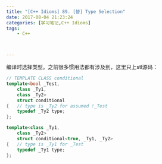 ```yaml
---
title: "[C++ Idioms] 89. [替] Type Selection"
date: 2017-08-04 21:23:24
categories: [学习笔记,C++ Idioms]
tags:
    - C++



---
```

编译时选择类型。<!--more-->之前很多惯用法都有涉及到，这里只上stl源码：
```cpp
// TEMPLATE CLASS conditional
template<bool _Test,
	class _Ty1,
	class _Ty2>
	struct conditional
{	// type is _Ty2 for assumed !_Test
	typedef _Ty2 type;
};

template<class _Ty1,
	class _Ty2>
	struct conditional<true, _Ty1, _Ty2>
{	// type is _Ty1 for _Test
	typedef _Ty1 type;
};
```